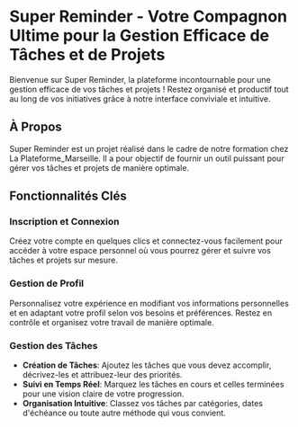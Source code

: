 # Super Reminder - Votre Compagnon Ultime pour la Gestion Efficace de Tâches et de Projets

Bienvenue sur Super Reminder, la plateforme incontournable pour une gestion efficace de vos tâches et projets ! Restez organisé et productif tout au long de vos initiatives grâce à notre interface conviviale et intuitive.

## À Propos

Super Reminder est un projet réalisé dans le cadre de notre formation chez La Plateforme_Marseille. Il a pour objectif de fournir un outil puissant pour gérer vos tâches et projets de manière optimale.

## Fonctionnalités Clés

### Inscription et Connexion
Créez votre compte en quelques clics et connectez-vous facilement pour accéder à votre espace personnel où vous pourrez gérer et suivre vos tâches et projets sur mesure.

### Gestion de Profil
Personnalisez votre expérience en modifiant vos informations personnelles et en adaptant votre profil selon vos besoins et préférences. Restez en contrôle et organisez votre travail de manière optimale.

### Gestion des Tâches
- **Création de Tâches**: Ajoutez les tâches que vous devez accomplir, décrivez-les et attribuez-leur des priorités.
- **Suivi en Temps Réel**: Marquez les tâches en cours et celles terminées pour une vision claire de votre progression.
- **Organisation Intuitive**: Classez vos tâches par catégories, dates d'échéance ou toute autre méthode qui vous convient.
